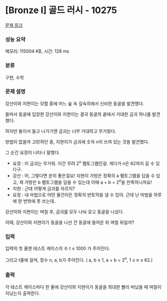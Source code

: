 # [Bronze I] 골드 러시 - 10275 

[문제 링크](https://www.acmicpc.net/problem/10275) 

### 성능 요약

메모리: 115004 KB, 시간: 128 ms

### 분류

구현, 수학

### 문제 설명

<p>강산이와 지현이는 모험 중에 어느 숲 속 깊숙히에서 신비한 동굴을 발견했다.</p>

<p>들떠서 동굴에 입장한 강산이와 지현이는 결국 동굴의 끝에서 거대한 금괴 하나를 발견했다.</p>

<p>하지만 둘이서 들고 나가기엔 금괴는 너무 거대하고 무거웠다.</p>

<p>방법이 없을까 고민하던 중, 지현이가 금괴에 숫자 n이 쓰여 있는 것을 발견했다.</p>

<p>그 순간 요정이 나타나 말했다.</p>

<ul>
	<li>요정 : 이 금괴는 무거워. 이건 무려 2<sup>n</sup> 펨토그램인걸. 게다가 n은 62까지 갈 수 있다구.</li>
	<li>강산 : 어, 그렇다면 운이 좋은걸요! 지현이 가방은 정확히 a 펨토그램을 담을 수 있고, 제 가방은 b 펨토그램을 담을 수 있는데 이때 a + b = 2<sup>n</sup>을 만족하니까요!</li>
	<li>지현 : 근데 어떻게 금괴를 자르지?</li>
	<li>요정 : 내 마법으로 어떤 물건이든 정확히 반토막을 낼 수 있어. 근데 난 마법을 하루에 한 번밖에 못 쓰는데..</li>
</ul>

<p>강산이와 지현이는 며칠 후, 금괴를 모두 나눠 갖고 동굴을 나섰다.</p>

<p>이때, 강산이와 지현이가 동굴을 나선 건 동굴에 들어온 뒤 며칠 뒤일까?</p>

### 입력 

 <p>입력의 첫 줄엔 테스트 케이스의 수 t ≤ 1000 가 주어진다.</p>

<p>그리고 t줄에 걸쳐, 정수 n, a, b가 주어진다. <span style="line-height:1.6em">( a, b ≥ 1, a + b = 2</span><sup style="line-height:1.6em">n</sup><span style="line-height:1.6em">, 1 ≤ n ≤ 62.)</span></p>

### 출력 

 <p>각 테스트 케이스마다 한 줄에 강산이와 지현이가 동굴을 최대한 빨리 떠났을 때 며칠이 지났는지 출력한다.</p>

